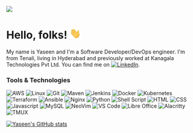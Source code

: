 [![](https://raw.githubusercontent.com/yaseensec/yaseensec/master/profile.gif)](https://www.yaseenins.com/)

# Hello, folks! <img src="https://raw.githubusercontent.com/yaseensec/yaseensec/master/wave.gif" width="30px">

My name is Yaseen and I'm a Software Developer/DevOps engineer. I'm from Tenali, living in Hyderabad and previously worked at Kanagala Technologies Pvt Ltd. You can find me on [![LinkedIn][1.1]][1].

<!-- [1.1]: https://raw.githubusercontent.com/yaseensec/yaseensec/master/linkedin-3-16.png (LinkedIn icon without padding) -->
[1.1]: (https://img.shields.io/badge/-Linkedin-000&logo=linkedin&logoColor=F90)
[1]: https://www.linkedin.com/in/yaseenins/


### Tools & Technologies

![AWS](https://img.shields.io/badge/-AWS-000?&logo=Amazon-AWS&logoColor=F90)
![Linux](https://img.shields.io/badge/-Linux-000?&logo=Linux)
![Git](https://img.shields.io/badge/-Git-000?&logo=Git&logoColor=F90)
![Maven](https://img.shields.io/badge/-Maven-000?&logo=Apache-Maven&logoColor=F90)
![Jenkins](https://img.shields.io/badge/-Jenkins-000?&logo=Jenkins&logoColor=F90)
![Docker](https://img.shields.io/badge/-Docker-000?&logo=Docker&logoColor=F90)
![Kubernetes](https://img.shields.io/badge/-Kubernetes-000?&logo=Kubernetes&logoColor=F90)
![Terraform](https://img.shields.io/badge/-Terraform-000?&logo=Terraform&logoColor=F90)
![Ansible](https://img.shields.io/badge/-Ansible-000?&logo=Ansible&logoColor=F90)
![Nginx](https://img.shields.io/badge/-Nginx-000?&logo=nginx&logoColor=F90)
![Python](https://img.shields.io/badge/-Python-000?&logo=python&logoColor=F90)
![Shell Script](https://img.shields.io/badge/-Shell_Script-000?&logo=gnu-bash&logoColor=F90)
![HTML](https://img.shields.io/badge/HTML5-000?&logo=html5&logoColor=F90)
![CSS](https://img.shields.io/badge/CSS3-000?&logo=css3&logoColor=F90)
![Javascript](https://img.shields.io/badge/-JavaScript-000?&logo=javascript&logoColor=F90)
![MySQL](https://img.shields.io/badge/-MySQL-000?&logo=mysql&logoColor=F90)
![NeoVim](https://img.shields.io/badge/-NeoVim-000?&logo=neovim&logoColor=F90)
![VS Code](https://img.shields.io/badge/-Visual_Studio_Code-000?&logo=visual%20studio%20code&logoColor=F90)
![Libre Office](https://img.shields.io/badge/-LibreOffice-000?&logo=LibreOffice&logoColor=F90)
![Alacritty](https://img.shields.io/badge/-alacritty-000?&logo=alacritty&logoColor=F90)
![TMUX](https://img.shields.io/badge/-tmux-000?&logo=tmux&logoColor=F90)

[![Yaseen's GitHub stats](https://github-readme-stats.vercel.app/api?username=yaseensec&hide=stars,contribs1)](https://yaseenins.com)

